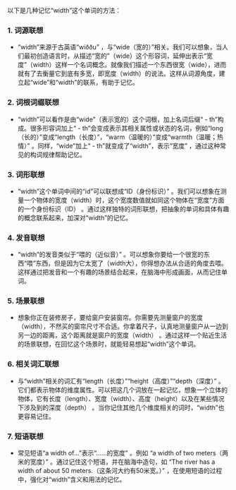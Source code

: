 以下是几种记忆“width”这个单词的方法：

### 1. 词源联想
 - “width”来源于古英语“wiððu” ，与“wide（宽的）”相关。我们可以想象，当人们最初创造语言时，从描述“宽的”（wide）这个形容词，延伸出表示“宽度”（width）这样一个名词概念。就像我们描述一个东西很宽（wide），进而就有了去衡量它到底有多宽，即宽度（width）的说法。这样从词源角度，建立起“wide”和“width”的联系，有助于记忆。

### 2. 词根词缀联想
 - “width”可以看作是由“wide”（表示宽的）这个词根，加上名词后缀“ - th”构成。很多形容词加上“ - th”会变成表示其相关属性或状态的名词，例如“long（长的）”变成“length（长度）”，“warm（温暖的）”变成“warmth（温暖；热情）” 。同样，“wide”加上“ - th”就变成了“width”，表示“宽度” ，通过这种常见的构词规律帮助记忆。

### 3. 词形联想
 - “width”这个单词中间的“id”可以联想成“ID（身份标识）” 。我们可以想象在测量一个物体的宽度（width）时，这个宽度数值就如同这个物体在“宽度”方面的一个身份标识（ID） 。通过这样独特的词形联想，把抽象的单词和具体有趣的概念联系起来，加深对“width”的记忆。

### 4. 发音联想
 - “width”的发音类似于“喂的（近似音）” 。可以想象你要给一个很宽的东西“喂”东西，但是因为它太宽了（width大），你得想办法从合适的角度去喂。这样通过把发音和一个有趣的场景结合起来，在脑海中形成画面，从而记住单词。

### 5. 场景联想
 - 想象你正在装修房子，要给窗户安装窗帘。你需要先测量窗户的宽度（width），不然买的窗帘尺寸不合适。你拿着尺子，认真地测量窗户从一边到另一边的距离，这个距离就是窗户的宽度（width） 。通过这样一个贴近生活的场景联想，在回忆这个场景时，就能轻易想起“width”这个单词。

### 6. 相关词汇联想
 - 与“width”相关的词汇有“length（长度）”“height（高度）”“depth（深度）” 。它们都表示物体的维度属性。可以把这几个词放在一起记忆，想象一个立体的物体，它有长度（length）、宽度（width）、高度（height）以及在某些情况下涉及到的深度（depth） 。当你记住其他几个维度相关的词时，“width”也更容易记住。

### 7. 短语联想
 - 常见短语“a width of...”表示“……的宽度” 。例如 “a width of two meters（两米的宽度）” 。通过记住这个短语，并在脑海中造句，如 “The river has a width of about 50 meters.（这条河大约有50米宽。）” ，在使用短语的过程中，强化对“width”含义和用法的记忆。 